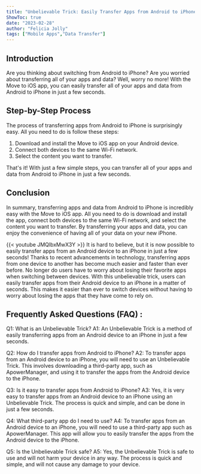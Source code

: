 ```yaml
---
title: "Unbelievable Trick: Easily Transfer Apps from Android to iPhone in Just a Few Seconds!"
ShowToc: true 
date: "2023-02-28"
author: "Felicia Jolly" 
tags: ["Mobile Apps","Data Transfer"]
---
```

## Introduction

Are you thinking about switching from Android to iPhone? Are you worried about transferring all of your apps and data? Well, worry no more! With the Move to iOS app, you can easily transfer all of your apps and data from Android to iPhone in just a few seconds. 

## Step-by-Step Process

The process of transferring apps from Android to iPhone is surprisingly easy. All you need to do is follow these steps: 

1. Download and install the Move to iOS app on your Android device.
2. Connect both devices to the same Wi-Fi network.
3. Select the content you want to transfer.

That's it! With just a few simple steps, you can transfer all of your apps and data from Android to iPhone in just a few seconds. 

## Conclusion

In summary, transferring apps and data from Android to iPhone is incredibly easy with the Move to iOS app. All you need to do is download and install the app, connect both devices to the same Wi-Fi network, and select the content you want to transfer. By transferring your apps and data, you can enjoy the convenience of having all of your data on your new iPhone.

{{< youtube JMQlbxMwX3Y >}} 
It is hard to believe, but it is now possible to easily transfer apps from an Android device to an iPhone in just a few seconds! Thanks to recent advancements in technology, transferring apps from one device to another has become much easier and faster than ever before. No longer do users have to worry about losing their favorite apps when switching between devices. With this unbelievable trick, users can easily transfer apps from their Android device to an iPhone in a matter of seconds. This makes it easier than ever to switch devices without having to worry about losing the apps that they have come to rely on.

## Frequently Asked Questions (FAQ) :
Q1: What is an Unbelievable Trick?
A1: An Unbelievable Trick is a method of easily transferring apps from an Android device to an iPhone in just a few seconds.

Q2: How do I transfer apps from Android to iPhone?
A2: To transfer apps from an Android device to an iPhone, you will need to use an Unbelievable Trick. This involves downloading a third-party app, such as ApowerManager, and using it to transfer the apps from the Android device to the iPhone.

Q3: Is it easy to transfer apps from Android to iPhone?
A3: Yes, it is very easy to transfer apps from an Android device to an iPhone using an Unbelievable Trick. The process is quick and simple, and can be done in just a few seconds.

Q4: What third-party app do I need to use?
A4: To transfer apps from an Android device to an iPhone, you will need to use a third-party app such as ApowerManager. This app will allow you to easily transfer the apps from the Android device to the iPhone.

Q5: Is the Unbelievable Trick safe?
A5: Yes, the Unbelievable Trick is safe to use and will not harm your device in any way. The process is quick and simple, and will not cause any damage to your device.


